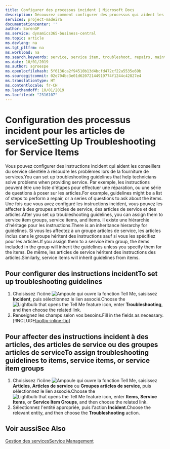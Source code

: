 ```yaml
---
title: Configurer des processus incident | Microsoft Docs
description: Découvrez comment configurer des processus qui aident les conseillers du service clientèle à identifier et à résoudre les problèmes liés aux articles de service.
services: project-madeira
documentationcenter: ''
author: SorenGP
ms.service: dynamics365-business-central
ms.topic: article
ms.devlang: na
ms.tgt_pltfrm: na
ms.workload: na
ms.search.keywords: service, service item, troubleshoot, repairs, maintenance
ms.date: 10/01/2019
ms.author: sgroespe
ms.openlocfilehash: 5f6136ca2f94510b13d4bcfd472cf22a5535e69b
ms.sourcegitcommit: 02e704bc3e01d62072144919774f1244c42827e4
ms.translationtype: HT
ms.contentlocale: fr-CH
ms.lasthandoff: 10/01/2019
ms.locfileid: "2316107"
---
```

# <a name="setting-up-troubleshooting-for-service-items"></a><span data-ttu-id="25eac-103">Configuration des processus incident pour les articles de service</span><span class="sxs-lookup"><span data-stu-id="25eac-103">Setting Up Troubleshooting for Service Items</span></span>
<span data-ttu-id="25eac-104">Vous pouvez configurer des instructions incident qui aident les conseillers du service clientèle à résoudre les problèmes lors de la fourniture de services.</span><span class="sxs-lookup"><span data-stu-id="25eac-104">You can set up troubleshooting guidelines that help technicians solve problems when providing service.</span></span> <span data-ttu-id="25eac-105">Par exemple, les instructions peuvent être une liste d'étapes pour effectuer une réparation, ou une série de questions à poser sur les articles.</span><span class="sxs-lookup"><span data-stu-id="25eac-105">For example, guidelines might be a list of steps to perform a repair, or a series of questions to ask about the items.</span></span> <span data-ttu-id="25eac-106">Une fois que vous avez configuré les instructions incident, vous pouvez les affecter à des groupes articles de service, des articles de service et des articles.</span><span class="sxs-lookup"><span data-stu-id="25eac-106">After you set up troubleshooting guidelines, you can assign them to service item groups, service items, and items.</span></span> <span data-ttu-id="25eac-107">Il existe une hiérarchie d'héritage pour les instructions.</span><span class="sxs-lookup"><span data-stu-id="25eac-107">There is an inheritance hierarchy for guidelines.</span></span> <span data-ttu-id="25eac-108">Si vous les affectez à un groupe articles de service, les articles inclus dans le groupe héritent des instructions sauf si vous les spécifiez pour les articles.</span><span class="sxs-lookup"><span data-stu-id="25eac-108">If you assign them to a service item group, the items included in the group will inherit the guidelines unless you specify them for the items.</span></span> <span data-ttu-id="25eac-109">De même, les articles de service héritent des instructions des articles.</span><span class="sxs-lookup"><span data-stu-id="25eac-109">Similarly, service items will inherit guidelines from items.</span></span>  

## <a name="to-set-up-troubleshooting-guidelines"></a><span data-ttu-id="25eac-110">Pour configurer des instructions incident</span><span class="sxs-lookup"><span data-stu-id="25eac-110">To set up troubleshooting guidelines</span></span>
1. <span data-ttu-id="25eac-111">Choisissez l'icône ![Ampoule qui ouvre la fonction Tell Me](media/ui-search/search_small.png "Dites-moi ce que vous voulez faire"), saisissez **Incident**, puis sélectionnez le lien associé.</span><span class="sxs-lookup"><span data-stu-id="25eac-111">Choose the ![Lightbulb that opens the Tell Me feature](media/ui-search/search_small.png "Tell me what you want to do") icon, enter **Troubleshooting**, and then choose the related link.</span></span>  
2. <span data-ttu-id="25eac-112">Renseignez les champs selon vos besoins.</span><span class="sxs-lookup"><span data-stu-id="25eac-112">Fill in the fields as necessary.</span></span> [!INCLUDE[tooltip-inline-tip](includes/tooltip-inline-tip_md.md)]  

## <a name="to-assign-troubleshooting-guidelines-to-items-service-items-or-service-item-groups"></a><span data-ttu-id="25eac-113">Pour affecter des instructions incident à des articles, des articles de service ou des groupes articles de service</span><span class="sxs-lookup"><span data-stu-id="25eac-113">To assign troubleshooting guidelines to items, service items, or service item groups</span></span>
1. <span data-ttu-id="25eac-114">Choisissez l'icône ![Ampoule qui ouvre la fonction Tell Me](media/ui-search/search_small.png "Dites-moi ce que vous voulez faire"), saisissez **Articles**, **Articles de service** ou **Groupes articles de service**, puis sélectionnez le lien associé.</span><span class="sxs-lookup"><span data-stu-id="25eac-114">Choose the ![Lightbulb that opens the Tell Me feature](media/ui-search/search_small.png "Tell me what you want to do") icon, enter **Items**, **Service Items**, or **Service Item Groups**, and then choose the related link.</span></span>  
2. <span data-ttu-id="25eac-115">Sélectionnez l'entité appropriée, puis l'action **Incident**.</span><span class="sxs-lookup"><span data-stu-id="25eac-115">Choose the relevant entity, and then choose the **Troubleshooting** action.</span></span>  

## <a name="see-also"></a><span data-ttu-id="25eac-116">Voir aussi</span><span class="sxs-lookup"><span data-stu-id="25eac-116">See Also</span></span>
[<span data-ttu-id="25eac-117">Gestion des services</span><span class="sxs-lookup"><span data-stu-id="25eac-117">Service Management</span></span>](service-service.md)